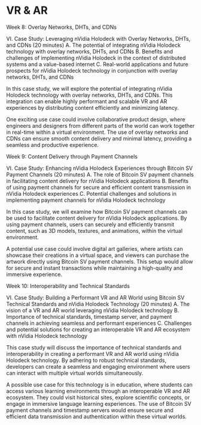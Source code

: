 # VR & AR

Week 8: Overlay Networks, DHTs, and CDNs

VI. Case Study: Leveraging nVidia Holodeck with Overlay Networks, DHTs, and CDNs (20 minutes) A. The potential of integrating nVidia Holodeck technology with overlay networks, DHTs, and CDNs B. Benefits and challenges of implementing nVidia Holodeck in the context of distributed systems and a value-based internet C. Real-world applications and future prospects for nVidia Holodeck technology in conjunction with overlay networks, DHTs, and CDNs

In this case study, we will explore the potential of integrating nVidia Holodeck technology with overlay networks, DHTs, and CDNs. This integration can enable highly performant and scalable VR and AR experiences by distributing content efficiently and minimizing latency.

One exciting use case could involve collaborative product design, where engineers and designers from different parts of the world can work together in real-time within a virtual environment. The use of overlay networks and CDNs can ensure smooth content delivery and minimal latency, providing a seamless and productive experience.

Week 9: Content Delivery through Payment Channels

VI. Case Study: Enhancing nVidia Holodeck Experiences through Bitcoin SV Payment Channels (20 minutes) A. The role of Bitcoin SV payment channels in facilitating content delivery for nVidia Holodeck applications B. Benefits of using payment channels for secure and efficient content transmission in nVidia Holodeck experiences C. Potential challenges and solutions in implementing payment channels for nVidia Holodeck technology

In this case study, we will examine how Bitcoin SV payment channels can be used to facilitate content delivery for nVidia Holodeck applications. By using payment channels, users can securely and efficiently transmit content, such as 3D models, textures, and animations, within the virtual environment.

A potential use case could involve digital art galleries, where artists can showcase their creations in a virtual space, and viewers can purchase the artwork directly using Bitcoin SV payment channels. This setup would allow for secure and instant transactions while maintaining a high-quality and immersive experience.

Week 10: Interoperability and Technical Standards

VI. Case Study: Building a Performant VR and AR World using Bitcoin SV Technical Standards and nVidia Holodeck Technology (20 minutes) A. The vision of a VR and AR world leveraging nVidia Holodeck technology B. Importance of technical standards, timestamp server, and payment channels in achieving seamless and performant experiences C. Challenges and potential solutions for creating an interoperable VR and AR ecosystem with nVidia Holodeck technology

This case study will discuss the importance of technical standards and interoperability in creating a performant VR and AR world using nVidia Holodeck technology. By adhering to robust technical standards, developers can create a seamless and engaging environment where users can interact with multiple virtual worlds simultaneously.

A possible use case for this technology is in education, where students can access various learning environments through an interoperable VR and AR ecosystem. They could visit historical sites, explore scientific concepts, or engage in immersive language learning experiences. The use of Bitcoin SV payment channels and timestamp servers would ensure secure and efficient data transmission and authentication within these virtual worlds.
